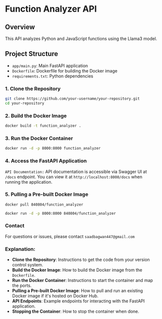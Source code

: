 # Function Analyzer API

## Overview
This API analyzes Python and JavaScript functions using the Llama3 model.

## Project Structure
- `app/main.py`: Main FastAPI application
- `Dockerfile`: Dockerfile for building the Docker image
- `requirements.txt`: Python dependencies

### 1. Clone the Repository
```bash
git clone https://github.com/your-username/your-repository.git
cd your-repository
```

### 2. Build the Docker Image
```bash
docker build -t function_analyzer .
```

### 3. Run the Docker Container
```bash
docker run -d -p 8000:8000 function_analyzer
```

### 4. Access the FastAPI Application

`API Documentation:` API documentation is accessible via Swagger UI at
`/docs` endpoint. You can view it at `http://localhost:8000/docs` when
running the application.

### 5. Pulling a Pre-built Docker Image
```bash
docker pull 840804/function_analyzer
```
```bash
docker run -d -p 8000:8000 840804/function_analyzer
```

### Contact
For questions or issues, please contact `saadbagwan447@gmail.com`

### Explanation:
- **Clone the Repository**: Instructions to get the code from your version control system.
- **Build the Docker Image**: How to build the Docker image from the `Dockerfile`.
- **Run the Docker Container**: Instructions to start the container and map the ports.
- **Pulling a Pre-built Docker Image**: How to pull and run an existing Docker image if it's hosted on Docker Hub.
- **API Endpoints**: Example endpoints for interacting with the FastAPI application.
- **Stopping the Container**: How to stop the container when done.
